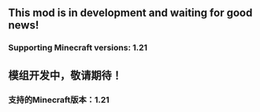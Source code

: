 <h2>This mod is in development and waiting for good news!</h2>
<h3>Supporting Minecraft versions: 1.21</h3>
<h2>模组开发中，敬请期待！</h2>
<h3>支持的Minecraft版本：1.21</h3>
